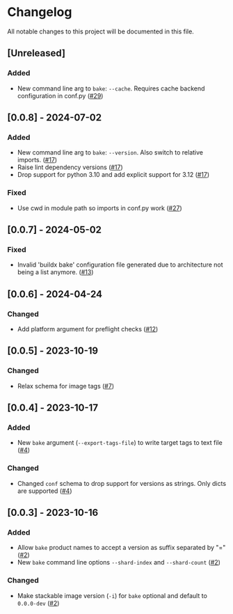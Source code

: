 # Changelog

All notable changes to this project will be documented in this file.

## [Unreleased]

### Added

- New command line arg to `bake`: `--cache`. Requires cache backend configuration in conf.py ([#29])

[#29]: https://github.com/stackabletech/image-tools/pull/29

## [0.0.8] - 2024-07-02

### Added

- New command line arg to `bake`: `--version`. Also switch to relative imports. ([#17])
- Raise lint dependency versions ([#17])
- Drop support for python 3.10 and add explicit support for 3.12 ([#17])

### Fixed

- Use cwd in module path so imports in conf.py work ([#27])

[#17]: https://github.com/stackabletech/image-tools/pull/17
[#27]: https://github.com/stackabletech/image-tools/pull/27

## [0.0.7] - 2024-05-02

### Fixed

- Invalid 'buildx bake' configuration file generated due to architecture not being a list anymore. ([#13])

[#13]: https://github.com/stackabletech/image-tools/pull/13

## [0.0.6] - 2024-04-24

### Changed

- Add platform argument for preflight checks ([#12])

[#12]: https://github.com/stackabletech/image-tools/pull/12

## [0.0.5] - 2023-10-19

### Changed

- Relax schema for image tags ([#7])

[#7]: https://github.com/stackabletech/image-tools/pull/7

## [0.0.4] - 2023-10-17

### Added

- New `bake` argument (`--export-tags-file`) to write target tags to text file ([#4])

### Changed

- Changed `conf` schema to drop support for versions as strings. Only dicts are supported ([#4])

[#4]: https://github.com/stackabletech/image-tools/pull/4

## [0.0.3] - 2023-10-16

### Added

- Allow `bake` product names to accept a version as suffix separated by "=" ([#2])
- New `bake` command line options `--shard-index` and `--shard-count` ([#2])

### Changed

- Make stackable image version (`-i`) for `bake` optional and default to `0.0.0-dev` ([#2])

[#2]: https://github.com/stackabletech/image-tools/pull/2
